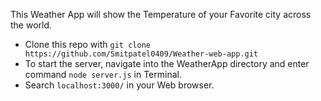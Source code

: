  This Weather App will show the Temperature of your Favorite city across the world.
 
 - Clone this repo with `git clone https://github.com/Smitpatel0409/Weather-web-app.git` 
 - To start the server, navigate into the WeatherApp directory and enter command `node server.js` in Terminal.
 - Search `localhost:3000/` in your Web browser.
